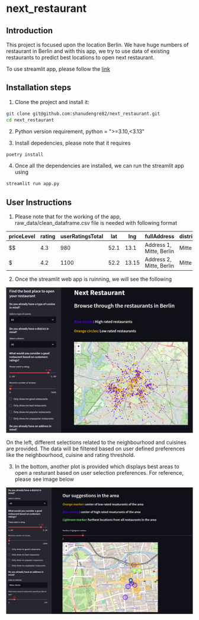 # next_restaurant

## Introduction
This project is focused upon the location Berlin. We have huge numbers of restaurant in Berlin and with this app, we try to use data of existing restaurants to predict best locations to open next restaurant.

To use streamlit app, please follow the [link](https://nextrestaurant.streamlit.app/)

## Installation steps

1. Clone the project and install it:

```bash
git clone git@github.com:shanudengre82/next_restaurant.git
cd next_restaurant
```
2. Python version requirement, python = ">=3.10,<3.13"

3. Install depedencies, please note that it requires
```bash
poetry install
```

4. Once all the dependencies are installed, we can run the streamlit app using

```bash
streamlit run app.py
```

## User Instructions

1. Please note that for the working of the app, raw_data/clean_dataframe.csv file is needed with following format

| priceLevel | rating | userRatingsTotal | lat | lng | fullAddress | district | foodType | foodType2 |
|-------------|--------|--------------------|-----|-----|--------------|----------|-----------|-------------|
| $$ | 4.3 | 980 | 52.1 | 13.1 | Address 1, Mitte, Berlin | Mitte | Indian | North Indian |
| $ | 4.2 | 1100 | 52.2 | 13.15 | Address 2, Mitte, Berlin | Mitte | Chinese | Chinese |

2. Once the streamlit web app is ruinning, we will see the following

![My Image](/images/image_1.png)

On the left, different selections related to the neighbourhood and cuisines are provided. The data will be filtered based on user defined preferences like the neighbourhood, cuisine and rating threshold.

3. In the bottom, another plot is provided which displays best areas to open a resturant based on user selection preferences. For reference, please see image below

![My Image](/images/image_3.png)
